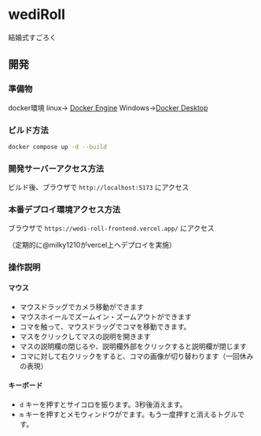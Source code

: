 # wediRoll
結婚式すごろく

## 開発
### 準備物
docker環境
linux-> [Docker Engine](https://docs.docker.com/engine/install/)
Windows->[Docker Desktop](https://docs.docker.com/desktop/setup/install/windows-install/)

### ビルド方法
```bash
docker compose up -d --build
```
### 開発サーバーアクセス方法
ビルド後、ブラウザで `http://localhost:5173` にアクセス

### 本番デプロイ環境アクセス方法
ブラウザで `https://wedi-roll-frontend.vercel.app/` にアクセス

（定期的に@milky1210がvercel上へデプロイを実施）

### 操作説明
#### マウス
- マウスドラッグでカメラ移動ができます
- マウスホイールでズームイン・ズームアウトができます
- コマを触って、マウスドラッグでコマを移動できます。
- マスをクリックしてマスの説明を開きます
- マスの説明欄の閉じるや、説明欄外部をクリックすると説明欄が閉じます
- コマに対して右クリックをすると、コマの画像が切り替わります（一回休みの表現）

#### キーボード
- `d` キーを押すとサイコロを振ります。3秒後消えます。
- `m` キーを押すとメモウィンドウがでます。もう一度押すと消えるトグルです。